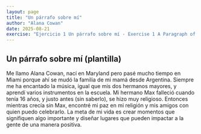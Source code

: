 ```yaml
---
layout: page
title: "Un párrafo sobre mí"
author: "Alana Cowan"
date: 2025-08-21
exercise: "Ejercicio 1 Un párrafo sobre mí - Exercise 1 A Paragraph of Me"
---
```


## Un párrafo sobre mí (plantilla)

Me llamo Alana Cowan, nací en Maryland pero pasé mucho tiempo en Miami porque ahí se mudó la familia de mi mamá desde Argentina. Siempre me ha encantado la música, igual que mis dos hermanos mayores, y aprendí varios instrumentos en la escuela. Mi hermano Max falleció cuando tenía 16 años, y justo antes (sin saberlo), se hizo muy religioso. Entonces mientras crecía sin Max, encontré mi paz en mi religión y mis amigos con quien puedo celebrarlo. La meta de mi vida es crear momentos que signifiquen algo importante y diseñar lugares que pueden impactar a la gente de una manera positiva.
